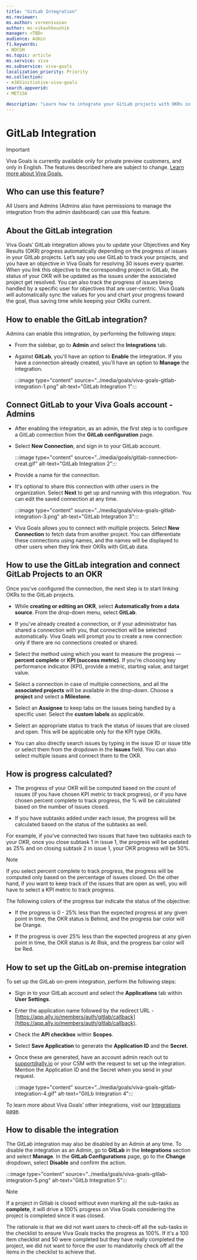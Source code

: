 ```yaml
---
title: "GitLab Integration"
ms.reviewer: 
ms.author: vsreenivasan
author: ms-vikashkoushik
manager: <TBD>
audience: Admin
f1.keywords:
- NOCSH
ms.topic: article
ms.service: viva
ms.subservice: viva-goals
localization_priority: Priority
ms.collection:  
- m365initiative-viva-goals
search.appverid:
- MET150

description: "Learn how to integrate your GitLab projects with OKRs in Viva Goals."
---
```


# GitLab Integration

> [!IMPORTANT]
> Viva Goals is currently available only for private preview customers, and only in English. The features described here are subject to change. [Learn more about Viva Goals.](https://go.microsoft.com/fwlink/?linkid=2189933)

## Who can use this feature?

All Users and Admins (Admins also have permissions to manage the integration from the admin dashboard) can use this feature.

## About the GitLab integration

Viva Goals’ GitLab integration allows you to update your Objectives and Key Results (OKR) progress automatically depending on the progress of issues in your GitLab projects. Let’s say you use GitLab to track your projects, and you have an objective in Viva Goals for resolving 30 issues every quarter. When you link this objective to the corresponding project in GitLab, the status of your OKR will be updated as the issues under the associated project get resolved. You can also track the progress of issues being handled by a specific user for objectives that are user-centric. Viva Goals will automatically sync the values for you and chart your progress toward the goal, thus saving time while keeping your OKRs current.

## How to enable the GitLab integration?

Admins can enable this integration, by performing the following steps:

- From the sidebar, go to **Admin** and select the **Integrations** tab.

- Against **GitLab**, you'll have an option to **Enable** the integration. If you have a connection already created, you'll have an option to **Manage** the integration.

    :::image type="content" source="../media/goals/viva-goals-gitlab-integration-1.png" alt-text="GitLab Integration 1":::

## Connect GitLab to your Viva Goals account - Admins

- After enabling the integration, as an admin, the first step is to configure a GitLab connection from the **GitLab configuration** page.

- Select **New Connection**, and sign in to your GitLab account.

    :::image type="content" source="../media/goals/gitlab-connection-creat.gif" alt-text="GitLab Integration 2":::

- Provide a name for the connection.

- It's optional to share this connection with other users in the organization. Select **Next** to get up and running with this integration. You can edit the saved connection at any time.

    :::image type="content" source="../media/goals/viva-goals-gitlab-integration-3.png" alt-text="GitLab Integration 3":::

- Viva Goals allows you to connect with multiple projects. Select **New Connection** to fetch data from another project. You can differentiate these connections using names, and the names will be displayed to other users when they link their OKRs with GitLab data.

## How to use the GitLab integration and connect GitLab Projects to an OKR

Once you've configured the connection, the next step is to start linking OKRs to the GitLab projects.

- While **creating or editing an OKR**, select **Automatically from a data source**. From the drop-down menu, select **GitLab**.

- If you've already created a connection, or if your administrator has shared a connection with you, that connection will be selected automatically. Viva Goals will prompt you to create a new connection only if there are no connections created or shared.

- Select the method using which you want to measure the progress — **percent complete** or **KPI (success metric)**. If you're choosing key performance indicator (KPI), provide a metric, starting value, and target value.

- Select a connection in case of multiple connections, and all the **associated projects** will be available in the drop-down. Choose a **project** and select a **Milestone**.

- Select an **Assignee** to keep tabs on the issues being handled by a specific user. Select the **custom labels** as applicable.

- Select an appropriate status to track the status of issues that are closed and open. This will be applicable only for the KPI type OKRs.

- You can also directly search issues by typing in the issue ID or issue title or select them from the dropdown in the **Issues** field. You can also select multiple issues and connect them to the OKR.

## How is progress calculated?

- The progress of your OKR will be computed based on the count of issues (if you have chosen KPI metric to track progress), or if you have chosen percent complete to track progress, the % will be calculated based on the number of issues closed.

- If you have subtasks added under each issue, the progress will be calculated based on the status of the subtasks as well.

For example, if you've connected two issues that have two subtasks each to your OKR, once you close subtask 1 in issue 1, the progress will be updated as 25% and on closing subtask 2 in issue 1, your OKR progress will be 50%.

> [!NOTE]
> If you select percent complete to track progress, the progress will be computed only based on the percentage of issues closed. On the other hand, if you want to keep track of the issues that are open as well, you will have to select a KPI metric to track progress.

The following colors of the progress bar indicate the status of the objective:

- If the progress is 0 - 25% less than the expected progress at any given point in time, the OKR status is Behind, and the progress bar color will be Orange.

- If the progress is over 25% less than the expected progress at any given point in time, the OKR status is At Risk, and the progress bar color will be Red.

## How to set up the GitLab on-premise integration

To set up the GitLab on-prem integration, perform the following steps:

- Sign in to your GitLab account and select the **Applications** tab within **User Settings**.

- Enter the application name followed by the redirect URL - [https://app.ally.io/members/auth/gitlab/callback](https://app.ally.io/members/auth/gitlab/callback).

- Check the **API checkbox** within **Scopes**.

- Select **Save Application** to generate the **Application ID** and the **Secret**.

- Once these are generated, have an account admin reach out to [support@ally.io](mailto:support@ally.io) or your CSM with the request to set up the integration. Mention the Application ID and the Secret when you send in your request.

    :::image type="content" source="../media/goals/viva-goals-gitlab-integration-4.gif" alt-text="GitLb Integration 4":::

To learn more about Viva Goals’ other integrations, visit our [Integrations page](https://help.ally.io/en/collections/30526-integrations).

## How to disable the integration

The GitLab integration may also be disabled by an Admin at any time. To disable the integration as an Admin, go to **GitLab** in the **Integrations** section and select **Manage**. In the **GitLab Configurations** page, go to the **Change** dropdown, select **Disable** and confirm the action.

:::image type="content" source="../media/goals/viva-goals-gitlab-integration-5.png" alt-text="GitLb Integration 5":::

> [!NOTE]
> If a project in Gitlab is closed without even marking all the sub-tasks as **complete**, it will drive a 100% progress on Viva Goals considering the project is completed since it was closed.
>
> The rationale is that we did not want users to check-off all the sub-tasks in the checklist to ensure Viva Goals tracks the progress as 100%. If it's a 100 item checklist and 50 were completed but they have really completed the project, we did not want to force the user to mandatorily check off all the items in the checklist to achieve that.
